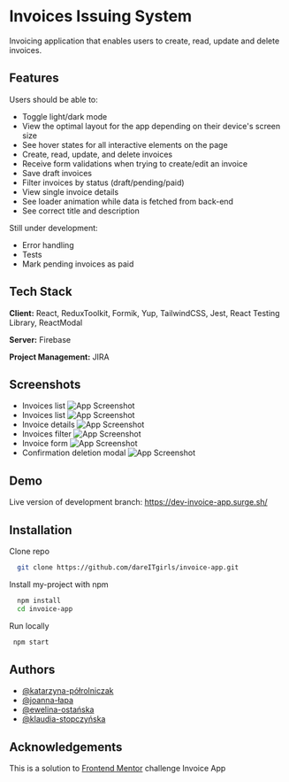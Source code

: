 # Invoices Issuing System

Invoicing application that enables users to create, read, update and delete invoices.

## Features

Users should be able to:

- Toggle light/dark mode
- View the optimal layout for the app depending on their device's screen size
- See hover states for all interactive elements on the page
- Create, read, update, and delete invoices
- Receive form validations when trying to create/edit an invoice
- Save draft invoices
- Filter invoices by status (draft/pending/paid)
- View single invoice details
- See loader animation while data is fetched from back-end
- See correct title and description

Still under development:

- Error handling
- Tests
- Mark pending invoices as paid

## Tech Stack

**Client:** React, ReduxToolkit, Formik, Yup, TailwindCSS, Jest, React Testing Library, ReactModal

**Server:** Firebase

**Project Management:** JIRA

## Screenshots

- Invoices list
  ![App Screenshot](https://lh3.googleusercontent.com/pw/AIL4fc_zY6z_O2gLokW4GzEYDX7vCVgm67frvttGF7KcYXg0Ez1Mnw9_QmSgBWlTGTkBjvdO71_U76OxaLlxyRermeyrLh5smv3QqOg7b5AyztzEBVE--g=w2400)
- Invoices list
  ![App Screenshot](https://lh3.googleusercontent.com/pw/AIL4fc_UvNPGQGDTI_YuV50aVEiA60p3_GN7HgR5t9lXDqrsA3a3jzZuwn0Xzun8Xg21FkxrHnhVldlx5uO_TaMVh0DXv9caEH5C2Raxe9Ls-vhWJOH6mg=w2400)
- Invoice details
  ![App Screenshot](https://lh3.googleusercontent.com/pw/AIL4fc863oWIgGTwqDi01gO0gCR9WJjdz0JFkpxIpsMsUCbA--OJOkIQQfFy36o8JY93uqbfSkSWN8AdD0BN3RMNsFu01CQBoZZbN4ad2nhga0HTHbT0YA=w2400)
- Invoices filter
  ![App Screenshot](https://lh3.googleusercontent.com/pw/AIL4fc921GKB7Sk9ElkB895XBxdiJaMIOf4yy6sJhQr5PuYZbeiRKOrMUyB6oHHixcGBMgL7cl__5QrdtiGWI6deZK66pk2j7Q1GQdxWjXxoBGmzYfJsxA=w2400)
- Invoice form
  ![App Screenshot](https://lh3.googleusercontent.com/pw/AIL4fc8ygcqsZKY99eD-hGlw-za4Zlv4xpgw3j3jWqLwafavXwxVEr2h8Oeyx1zHS4IwZVJIhO_xSbLl__hWHF01VNp4KAoH_gwsdFQTwbrvnNqRynIBMQ=w2400)
- Confirmation deletion modal
  ![App Screenshot](https://lh3.googleusercontent.com/pw/AIL4fc_9mofcoEOA6bdl-JYbtPK4W7K4ZZ2-c3mx0BPyBuq48Q-g-StZvvZzJcVDBMgmQnXKvanUc-kLiFEJ2uzDo3RWMUcJUQP_GBWH_keoTZNxUg7s4g=w2400)

## Demo

Live version of development branch: https://dev-invoice-app.surge.sh/

## Installation

Clone repo

```bash
  git clone https://github.com/dareITgirls/invoice-app.git
```

Install my-project with npm

```bash
  npm install
  cd invoice-app
```

Run locally

```bash
 npm start
```

## Authors

- [@katarzyna-półrolniczak](https://www.github.com/pizgo)
- [@joanna-łapa](https://www.github.com/JoannaLapa)
- [@ewelina-ostańska](https://www.github.com/Ewelina-EN)
- [@klaudia-stopczyńska](https://www.github.com/k-stopczynska)

## Acknowledgements

This is a solution to
[Frontend Mentor](https://www.frontendmentor.io/home)
challenge Invoice App
